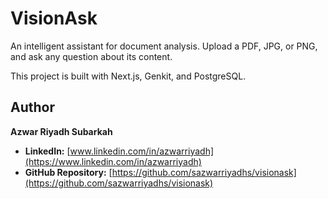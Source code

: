 # VisionAsk

An intelligent assistant for document analysis. Upload a PDF, JPG, or PNG, and ask any question about its content.

This project is built with Next.js, Genkit, and PostgreSQL.

## Author

**Azwar Riyadh Subarkah**

- **LinkedIn:** [www.linkedin.com/in/azwarriyadh](https://www.linkedin.com/in/azwarriyadh)
- **GitHub Repository:** [https://github.com/sazwarriyadhs/visionask](https://github.com/sazwarriyadhs/visionask)
